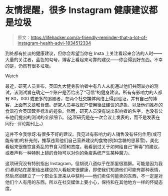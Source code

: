 # 友情提醒，很多 Instagram 健康建议都是垃圾

> 原文：<https://lifehacker.com/a-friendly-reminder-that-a-lot-of-instagram-health-advi-1834512334>

到处都有扯淡的健康建议，但你会希望当你在 Insta 上关注看起来合法的人时——大量的关注者，蓝色的勾号，博客上看起来可靠的建议——你会得到好东西。不幸的是，仍然有很多垃圾。

Watch

最近，研究人员宣布，英国九大健身影响者中有八人未能通过他们共同举办的测试，该测试旨在确定一个账户是否给出了“可信”的健身建议。所有有影响力的人都有 80，000 或更多的追随者，在两个社交媒体网络上得到验证，并有自己的博客，上面有文章和食谱。研究人员寻找账户使用循证建议的迹象，以及他们推荐的食谱符合英国营养标准的迹象。然而，研究人员没有说出影响者的名字，也没有公布他们提出的测试的全部细节。(这项研究是在一次会议上发表的，而不是发表在同行- 评论期刊上。)

这并不令我惊讶:有很多不好的建议。我见过有影响力的人销售没有任何作用(或可能有害)的补充剂，推荐违背他们自己营养建议的食物(例如含糖的思慕雪)，美化看起来很像饮食紊乱的节食习惯和态度。我看到过关于如何给自己“解毒”的建议，或者声称一种特别上镜的食物可以对你的免疫系统产生某种魔力。

这项研究没有特别指出 Instagram，但胡说八道似乎在那里很猖獗。可能是因为我们*看到*站在那里给出建议的人看起来很健康，即使我们知道他们可能有那种表情，然后*然后*建立了一个职业生涯来从中获利——他们卖任何能卖的东西，不一定是对他们个人有用的东西。所以在社交媒体上要小心，保持和在其他地方一样的怀疑态度。